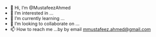 - 👋 Hi, I’m @MustafeezAhmed
- 👀 I’m interested in ...
- 🌱 I’m currently learning ...
- 💞️ I’m looking to collaborate on ...
- 📫 How to reach me ...by by email mmustafeez.ahmed@gmail.com

<!---
MustafeezAhmed/MustafeezAhmed is a ✨ special ✨ repository because its `README.md` (this file) appears on your GitHub profile.
You can click the Preview link to take a look at your changes.
--->
